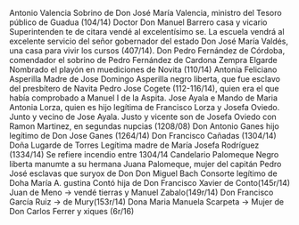 Antonio Valencia
Sobrino de Don José María Valencia,
ministro del Tesoro público de Guadua (104/14)
Doctor Don Manuel Barrero
casa y vicario Superintenden
te de citara vendé al excelentísimo se.
La escuela vendrá al excelente servicio del señor gobernador del estado Don José María Valdés, una casa para vivir los cursos (407/14). Don Pedro Fernández de Córdoba, comendador el sobrino de
Pedro Fernández de Cardona
Zempra Elgarde
Nombrado el playón en muediciones
de Novita (110/14)
Antonia Feliciano Asperilla
Madre de Jose Domingo
Asperilla negro liberta, que fue esclavo del presbítero de Navita Pedro Jose Cogete (112-116/14), quien era el que había comprobado a Manuel I de la Aspita.
Jose Ayala
e Mando de Maria Antonia Lorza,
quien es hijo
legítima de Francisco Lorza y Josefa Oviedo.
Junto y vecino de Jose Ayala.
Justo y vicente son de Josefa Oviedo con Ramon Martinez, en segundas nupcias (1208/08) Don Antonio Ganes hijo legítimo de Don Jose Ganes (1264/14)
Don Francisco Cañadas
(1304/14)
Doña Lugarde de Torres
Legítima madre de María
Josefa Rodríguez
(1334/14)
Se refiere incendio entre 1304/14
Candelario Palomeque
Negro liberta manumte a su
hermana Juana Palomeque,
mujer del capitán Pedro José
esclavas que suryox de Don
Don Miguel Bach
Consorte legítimo de Doha María A.
gustina Contó hija de Don Francisco
Xavier de Conto(145r/14)
Juan de Meno → vendé tierras y Manuel Zabalo(149r/14)
Don Francisco García Ruiz → de Mury(153r/14)
Dona Maria Manuela Scarpeta → Mujer de Don Carlos Ferrer
y xiques (6r/16)